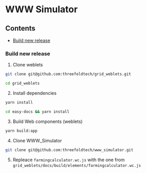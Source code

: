 # WWW Simulator

## Contents
- [Build new release](Build-new-release)

### Build new release

1. Clone weblets

```sh
git clone git@github.com:threefoldtech/grid_weblets.git
```
```sh
cd grid_weblets
```

2. Install dependencies

```sh
yarn install
```
```sh
cd easy-docs && yarn install
```

3. Build Web components (weblets)
```sh
yarn build:app
```

4. Clone WWW_Simulator
```sh
git clone git@github.com:threefoldtech/www_simulator.git
```

5. Repleace `farmingcalculator.wc.js` with the one from `grid_weblets/docs/build/elements/farmingcalculator.wc.js`

